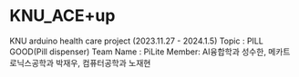 # KNU_ACE+up
KNU arduino health care project (2023.11.27 - 2024.1.5)
Topic : PILL GOOD(Pill dispenser)
Team Name : PiLite
Member: AI융합학과 성수한, 메카트로닉스공학과 박재우, 컴퓨터공학과 노재현
